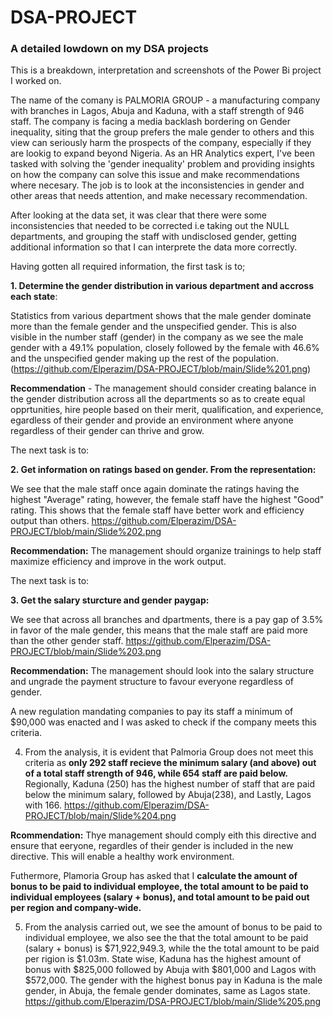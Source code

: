# DSA-PROJECT
### A detailed lowdown on my DSA projects
This is a breakdown, interpretation and screenshots of the Power Bi project I worked on.

The name of the comany is PALMORIA GROUP - a manufacturing company with branches in Lagos, Abuja and Kaduna, with a staff strength of 946 staff. The company is facing a media backlash bordering on Gender inequality, siting that the group prefers the male gender to others and this view can seriously harm the prospects of the company, especially if they are lookig to expand beyond Nigeria. As an HR Analytics expert, I've been tasked with solving the 'gender inequality' problem and providing insights on how the company can solve this issue and make recommendations where necesary. The job is to look at the inconsistencies in gender and other areas that needs attention, and make necessary recommendation.

After looking at the data set, it was clear that there were some inconsistencies that needed to be corrected i.e taking out the NULL departments, and grouping the staff with undisclosed gender, getting additional information so that I can interprete the data more correctly.

Having gotten all required information, the first task is to;

**1. Determine the gender distribution in various department and accross each state**:

Statistics from various department shows that the male gender dominate more than the female gender and the unspecified gender. This is also visible in the number staff (gender) in the company as we see the male gender with a 49.1% population, closely followed by the female with 46.6% and the unspecified gender making up the rest of the population. (https://github.com/Elperazim/DSA-PROJECT/blob/main/Slide%201.png)

**Recommendation** - The management should consider creating balance in the gender distribution across all the departments so as to create equal opprtunities, hire people based on their merit, qualification, and experience, egardless of their gender and provide an environment where anyone regardless of their gender can thrive and grow.

The next task is to:

**2. Get information on ratings based on gender. From the representation:**

We see that the male staff once again dominate the ratings having the highest "Average" rating, however, the female staff have the highest "Good" rating. This shows that the female staff have better work and efficiency output than others. https://github.com/Elperazim/DSA-PROJECT/blob/main/Slide%202.png

**Recommendation:** The management should organize trainings to help staff maximize efficiency and improve in the work output.

The next task is to:

**3. Get the salary sturcture and gender paygap:**

We see that across all branches and dpartments, there is a pay gap of 3.5% in favor of the male gender, this means that the male staff are paid more than the other gender staff. https://github.com/Elperazim/DSA-PROJECT/blob/main/Slide%203.png

**Recommendation:** The management should look into the salary structure and ungrade the payment structure to favour everyone regardless of gender.

A new regulation mandating companies to pay its staff a minimum of $90,000 was enacted and I was asked to check if the company meets this criteria.

4. From the analysis, it is evident that Palmoria Group does not meet this criteria as **only 292 staff recieve the minimum salary (and above) out of a total staff strength of 946, while 654 staff are paid below.** Regionally, Kaduna (250) has the highest number of staff that are paid below the minimum salary, followed by Abuja(238), and Lastly, Lagos with 166. https://github.com/Elperazim/DSA-PROJECT/blob/main/Slide%204.png

**Rcommendation:** Thye management should comply eith this directive and ensure that eeryone, regardles of their gender is included in the new directive. This will enable a healthy work environment.

Futhermore, Plamoria Group has asked that I **calculate the amount of bonus to be paid to individual employee, the total amount to be paid to individual employees (salary + bonus), and total amount to be paid out per region and company-wide.**

5. From the analysis carried out, we see the amount of bonus to be paid to individual employee, we also see the that the total amount to be paid (salary + bonus) is $71,922,949.3, while the the total amount to be paid per rigion is $1.03m. State wise, Kaduna has the highest amount of bonus with $825,000 followed by Abuja with $801,000 and Lagos with $572,000.
The gender with the highest bonus pay in Kaduna is the male gender, in Abuja, the female gender dominates, same as Lagos state. https://github.com/Elperazim/DSA-PROJECT/blob/main/Slide%205.png

